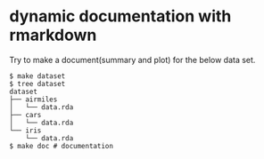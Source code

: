 # dynamic documentation with rmarkdown

Try to make a document(summary and plot) for the below data set.

```
$ make dataset
$ tree dataset
dataset
├── airmiles
│   └── data.rda
├── cars
│   └── data.rda
└── iris
    └── data.rda
$ make doc # documentation
```
